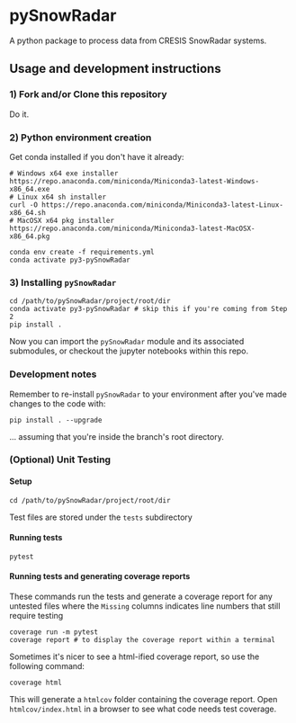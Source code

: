 

# pySnowRadar

A python package to process data from CRESIS SnowRadar systems.




## Usage and development instructions

### 1) Fork and/or Clone this repository

Do it.

### 2) Python environment creation

Get conda installed if you don't have it already:
```
# Windows x64 exe installer
https://repo.anaconda.com/miniconda/Miniconda3-latest-Windows-x86_64.exe
# Linux x64 sh installer
curl -O https://repo.anaconda.com/miniconda/Miniconda3-latest-Linux-x86_64.sh
# MacOSX x64 pkg installer
https://repo.anaconda.com/miniconda/Miniconda3-latest-MacOSX-x86_64.pkg
```

```
conda env create -f requirements.yml
conda activate py3-pySnowRadar
```

### 3) Installing `pySnowRadar`

```
cd /path/to/pySnowRadar/project/root/dir
conda activate py3-pySnowRadar # skip this if you're coming from Step 2
pip install . 
```

Now you can import the `pySnowRadar` module and its associated submodules, or checkout the jupyter notebooks within this repo.

### Development notes

Remember to re-install `pySnowRadar` to your environment after you've made changes to the code with:
```
pip install . --upgrade
```
... assuming that you're inside the branch's root directory.

### (Optional) Unit Testing
#### Setup

```
cd /path/to/pySnowRadar/project/root/dir
```
Test files are stored under the `tests` subdirectory

#### Running tests

```
pytest 
```

#### Running tests and generating coverage reports
These commands run the tests and generate a coverage report for any untested files where the `Missing` columns indicates line numbers that still require testing

```
coverage run -m pytest
coverage report # to display the coverage report within a terminal
```

Sometimes it's nicer to see a html-ified coverage report, so use the following command:

```
coverage html 
```

This will generate a `htmlcov` folder containing the coverage report. Open `htmlcov/index.html` in a browser to see what code needs test coverage.
